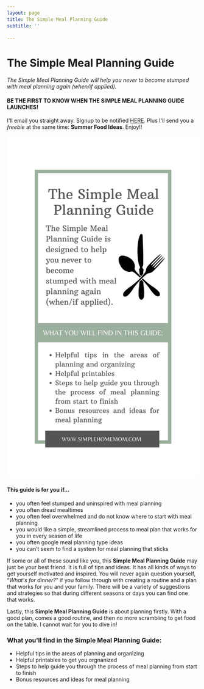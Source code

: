 ```yaml
---
layout: page
title: The Simple Meal Planning Guide
subtitle: ''

---
```

# The Simple Meal Planning Guide

_The Simple Meal Planning Guide will help you never to become stumped with meal planning again (when/if applied)._

#### BE THE FIRST TO KNOW WHEN THE SIMPLE MEAL PLANNING GUIDE LAUNCHES!

I'll email you straight away. Signup to be notified [HERE](https://mailchi.mp/8472c00ae6c0/zo0pgut9gj). Plus I'll send you a _freebie_ at the same time: **Summer Food Ideas**. Enjoy!!

![An image overview of the Simple Meal Planning Guide.](/uploads/the-simple-meal-planning-guide-shm.jpg "The Simple Meal Planning Guide SHM")

#### This guide is for you if…

* you often feel stumped and uninspired with meal planning
* you often dread mealtimes
* you often feel overwhelmed and do not know where to start with meal planning
* you would like a simple, streamlined process to meal plan that works for you in every season of life
* you often google meal planning type ideas
* you can’t seem to find a system for meal planning that sticks

If some or all of these sound like you, this **Simple Meal Planning Guide** may just be your best friend. It is full of tips and ideas. It has all kinds of ways to get yourself motivated and inspired. You will never again question yourself, “_What's for dinner?_” if you follow through with creating a routine and a plan that works for you and your family. There will be a variety of suggestions and strategies so that during different seasons or days you can find one that works.

Lastly, this **Simple Meal Planning Guide** is about planning firstly. With a good plan, comes a good routine, and then no more scrambling to get food on the table. I cannot wait for you to dive in!

### What you'll find in the Simple Meal Planning Guide:

* Helpful tips in the areas of planning and organizing
* Helpful printables to get you orgnanized
* Steps to help guide you through the process of meal planning from start to finish
* Bonus resources and ideas for meal planning